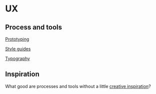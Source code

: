 # UX

## Process and tools

[Prototyping](prototyping.md)

[Style guides](style-guides.md)

[Typography](typography.md)

## Inspiration

What good are processes and tools without a little [creative inspiration](inspiration.md)?

